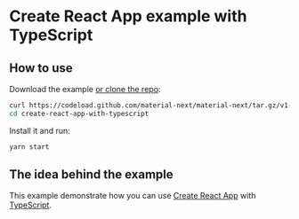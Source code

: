 # Create React App example with TypeScript

## How to use

Download the example [or clone the repo](https://github.com/material-next/material-next):

```bash
curl https://codeload.github.com/material-next/material-next/tar.gz/v1-beta | tar -xz --strip=2 material-ui-1-beta/examples/create-react-app-with-typescript
cd create-react-app-with-typescript
```

Install it and run:

```bash
yarn start
```

## The idea behind the example

This example demonstrate how you can use [Create React App](https://github.com/facebookincubator/create-react-app) with [TypeScript](https://www.typescriptlang.org/).
